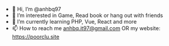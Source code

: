 - 👋 Hi, I’m @anhbq97
- 👀 I’m interested in Game, Read book or hang out with friends
- 🌱 I’m currently learning PHP, Vue, React and more
- 📫 How to reach me anhbq.it97@gmail.com OR my website: https://poorclu.site

<!---
anhbq97/anhbq97 is a ✨ special ✨ repository because its `README.md` (this file) appears on your GitHub profile.
You can click the Preview link to take a look at your changes.
--->
